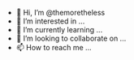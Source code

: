 - 👋 Hi, I’m @themoretheless
- 👀 I’m interested in ...
- 🌱 I’m currently learning ...
- 💞️ I’m looking to collaborate on ...
- 📫 How to reach me ...

<!---
themoretheless/themoretheless is a ✨ special ✨ repository because its `README.md` (this file) appears on your GitHub profile.
You can click the Preview link to take a look at your changes.
--->
